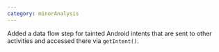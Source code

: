 ```yaml
---
category: minorAnalysis
---
```

Added a data flow step for tainted Android intents that are sent to other activities and accessed there via `getIntent()`.